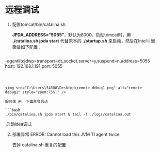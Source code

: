 # 远程调试

1. 配置tomcat/bin/catalina.sh

   **JPDA_ADDRESS=”5055”**，默认为8000。启动tomcat时，用 **./catalina.sh jpda start** 代替原本的 **./startup.sh** 来启动，然后在Intellij 里面做如下配置：

   ```bash
-agentlib:jdwp=transport=dt_socket,server=y,suspend=n,address=5055
   host: 192.168.1.191 port: 5055
   ```
   
   
   
   <img src="C:\Users\54888\Desktop\remote debug1.png" alt="remote debug1" style="zoom:75%;" />
   
   服务端 用  下面命令启动

```bash
 ./bin/catalina.sh jpda start & tail -f ./logs/catalina.out 
```

​		启动idea调式



2. 部署异常 ERROR: Cannot load this JVM TI agent twice

   去掉 catalina.sh 重复的配置 